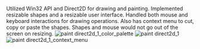 Utilized Win32 API and Direct2D for drawing and painting.
Implemented resizable shapes and a resizable user interface.
Handled both mouse and keyboard interactions for drawing operations.
Also has context menu to cut, copy or paste the shapes.
Shapes and mouse would not go out of the screen on resizing.
![paint direct2d_1_color_palette](https://github.com/shivamjain0/Paint-using-Direct2D-graphics-win32-application-/assets/128837024/2db16f0f-4a32-4cc3-8380-fb1ecad18223)
![paint direct2d_1](https://github.com/shivamjain0/Paint-using-Direct2D-graphics-win32-application-/assets/128837024/5476bac1-6e0d-41b2-9793-3679979eda90)
![paint direct2d_1_context_menu](https://github.com/shivamjain0/Paint-using-Direct2D-graphics-win32-application-/assets/128837024/113b21f9-b694-491c-bc3a-4958e984e052)
